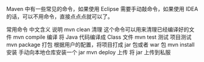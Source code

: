 Maven 中有一些常见的命令，如果使用 Eclipse 需要手动敲命令，如果使用 IDEA 的话，可以不用命令，直接点点点就可以了。

常用命令	中文含义	说明
mvn clean	清理	这个命令可以用来清理已经编译好的文件
mvn compile	编译	将 Java 代码编译成 Class 文件
mvn test	测试	项目测试
mvn package	打包	根据用户的配置，将项目打成 jar 包或者 war 包
mvn install	安装	手动向本地仓库安装一个 jar
mvn deploy	上传	将 jar 上传到私服

